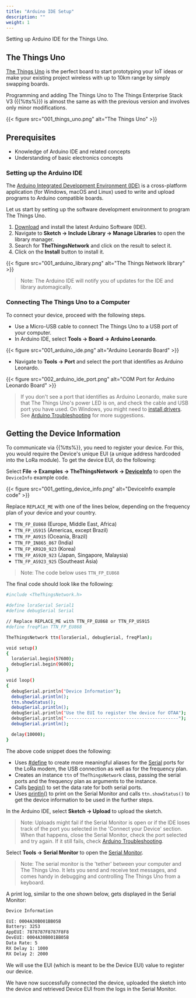 ```yaml
---
title: "Arduino IDE Setup"
description: ""
weight: 1
---
```


Setting up Arduino IDE for the Things Uno.

<!--more-->

## The Things Uno

[The Things Uno](https://www.thethingsnetwork.org/docs/devices/uno/) is the perfect board to start prototyping your IoT ideas or make your existing project wireless with up to 10km range by simply swapping boards.

Programming and adding The Things Uno to The Things Enterprise Stack V3 ({{%tts%}}) is almost the same as with the previous version and involves only minor modifications.

{{< figure src="001_things_uno.png" alt="The Things Uno" >}}

## Prerequisites

- Knowledge of Arduino IDE and related concepts
- Understanding of basic electronics concepts

### Setting up the Arduino IDE

The [Arduino Integrated Development Environment (IDE)](https://www.arduino.cc/en/main/software) is a cross-platform application (for Windows, macOS and Linux) used to write and upload programs to Arduino compatible boards.

Let us start by setting up the software development environment to program The Things Uno.

1. [Download](https://www.arduino.cc/en/Main/Software) and install the latest Arduino Software (IDE).
2. Navigate to **Sketch -> Include Library -> Manage Libraries** to open the library manager.
3. Search for **TheThingsNetwork** and click on the result to select it.
4. Click on the **Install** button to install it.

{{< figure src="001_arduino_library.png" alt="The Things Network library" >}}

> Note: The Arduino IDE will notify you of updates for the IDE and library automagically.

### Connecting The Things Uno to a Computer

To connect your device, proceed with the following steps.

- Use a Micro-USB cable to connect The Things Uno to a USB port of your computer.
- In Arduino IDE, select **Tools -> Board -> Arduino Leonardo**.

{{< figure src="001_arduino_ide.png" alt="Arduino Leonardo Board" >}}

- Navigate to **Tools -> Port** and select the port that identifies as Arduino Leonardo.

{{< figure src="002_arduino_ide_port.png" alt="COM Port for Arduino Leonardo Board" >}}

>If you don't see a port that identifies as Arduino Leonardo, make sure that The Things Uno's power LED is on, and check the cable and USB port you have used. On Windows, you might need to [install drivers](https://www.arduino.cc/en/Guide/ArduinoLeonardoMicro#toc2). See [Arduino Troubleshooting](https://www.arduino.cc/en/Guide/Troubleshooting#toc16) for more suggestions.

## Getting the Device Information

To communicate via {{%tts%}}, you need to register your device. For this, you would require the Device's unique EUI (a unique address hardcoded into the LoRa module). To get the device EUI, do the following:

Select **File -> Examples -> TheThingsNetwork -> [DeviceInfo](https://github.com/TheThingsNetwork/arduino-device-lib/blob/master/examples/DeviceInfo/DeviceInfo.ino)** to open the `DeviceInfo` example code.

{{< figure src="001_getting_device_info.png" alt="DeviceInfo example code" >}}

Replace `REPLACE_ME` with one of the lines below, depending on the frequency plan of your device and your country.

- `TTN_FP_EU868` (Europe, Middle East, Africa)
- `TTN_FP_US915` (Americas, except Brazil)
- `TTN_FP_AU915` (Oceania, Brazil)
- `TTN_FP_IN865_867` (India)
- `TTN_FP_KR920_923` (Korea)
- `TTN_FP_AS920_923` (Japan, Singapore, Malaysia)
- `TTN_FP_AS923_925` (Southeast Asia)

>Note: The code below uses `TTN_FP_EU868`

The final code should look like the following:

```bash
#include <TheThingsNetwork.h>

#define loraSerial Serial1
#define debugSerial Serial

// Replace REPLACE_ME with TTN_FP_EU868 or TTN_FP_US915
#define freqPlan TTN_FP_EU868

TheThingsNetwork ttn(loraSerial, debugSerial, freqPlan);

void setup()
{
  loraSerial.begin(57600);
  debugSerial.begin(9600);
}

void loop()
{
  debugSerial.println("Device Information");
  debugSerial.println();
  ttn.showStatus();
  debugSerial.println();
  debugSerial.println("Use the EUI to register the device for OTAA");
  debugSerial.println("-------------------------------------------");
  debugSerial.println();

  delay(10000);
}
```

The above code snippet does the following:

- Uses [#define](https://www.arduino.cc/en/Reference/Define) to create more meaningful aliases for the [Serial](https://www.arduino.cc/en/Reference/Serial) ports for the LoRa modem, the  USB connection as well as for the frequency plan.
- Creates an instance `ttn` of `TheThingsNetwork` class, passing the serial ports and the frequency plan as arguments to the instance.
- Calls [begin()](https://www.arduino.cc/en/Serial/Begin) to set the data rate for both serial ports.
- Uses [println()](https://www.arduino.cc/en/Serial/Println) to print on the Serial Monitor and calls `ttn.showStatus()` to get the device information to be used in the further steps.

In the Arduino IDE, select **Sketch -> Upload** to upload the sketch.

>Note: Uploads might fail if the Serial Monitor is open or if the IDE loses track of the port you selected in the 'Connect your Device' section. When that happens, close the Serial Monitor, check the port selected and try again. If it still fails, check [Arduino Troubleshooting](https://www.arduino.cc/en/Guide/Troubleshooting).

Select **Tools -> Serial Monitor** to open the [Serial Monitor](https://www.arduino.cc/en/Guide/Environment#toc12).

>Note: The serial monitor is the 'tether' between your computer and The Things Uno. It lets you send and receive text messages, and comes handy in debugging and controlling The Things Uno from a keyboard.

A print log, similar to the one shown below, gets displayed in the Serial Monitor:

```bash
Device Information

EUI: 0004A30B001BB05B
Battery: 3253
AppEUI: 7878787F8787F8F8
DevEUI: 0004A30B001BB05B
Data Rate: 5
RX Delay 1: 1000
RX Delay 2: 2000
```

We will use the EUI (which is meant to be the Device EUI) value to register our device.

We have now successfully connected the device, uploaded the sketch into the device and retrieved Device EUI from the logs in the Serial Monitor.
